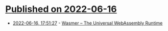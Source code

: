 # [Published on 2022-06-16](index.md)

* [2022-06-16, 17:51:27](https://news.ycombinator.com/item?id=31768936) - [Wasmer – The Universal WebAssembly Runtime](https://wasmer.io/)
